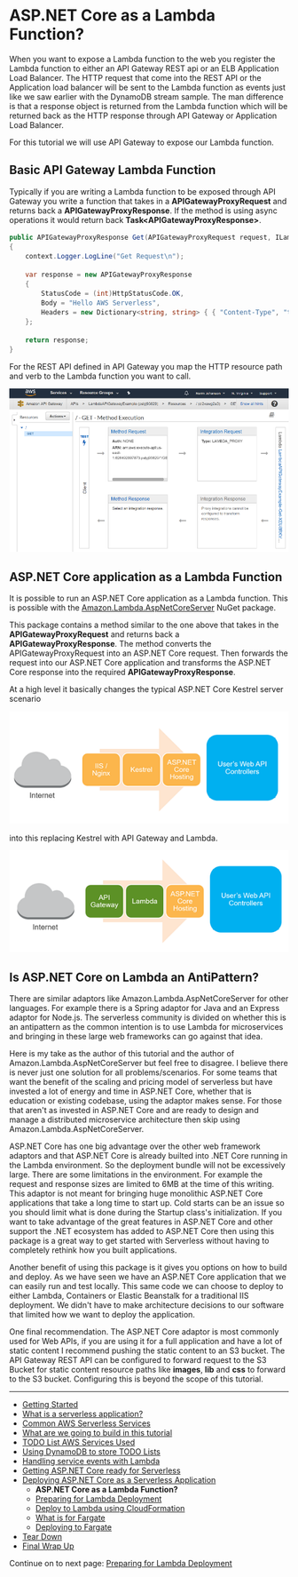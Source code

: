 # ASP.NET Core as a Lambda Function?

When you want to expose a Lambda function to the web you register the Lambda function to either an API Gateway REST api or an ELB Application Load Balancer.
The HTTP request that come into the REST API or the Application load balancer will be sent to the Lambda function as events just like we saw earlier with
the DynamoDB stream sample. The man difference is that a response object is returned from the Lambda function which will be returned back as the HTTP response
through API Gateway or Application Load Balancer.

For this tutorial we will use API Gateway to expose our Lambda function.


## Basic API Gateway Lambda Function

Typically if you are writing a Lambda function to be exposed through API Gateway you write a function that takes in a **APIGatewayProxyRequest**
and returns back a **APIGatewayProxyResponse**. If the method is using async operations it would return back **Task&lt;APIGatewayProxyResponse&gt;**. 

```csharp
public APIGatewayProxyResponse Get(APIGatewayProxyRequest request, ILambdaContext context)
{
    context.Logger.LogLine("Get Request\n");

    var response = new APIGatewayProxyResponse
    {
        StatusCode = (int)HttpStatusCode.OK,
        Body = "Hello AWS Serverless",
        Headers = new Dictionary<string, string> { { "Content-Type", "text/plain" } }
    };

    return response;
}
```

For the REST API defined in API Gateway you map the HTTP resource path and verb to the Lambda function you want to call.


![REST API](./images/example-rest-api.png)

## ASP.NET Core application as a Lambda Function

It is possible to run an ASP.NET Core application as a Lambda function. This is possible with the [Amazon.Lambda.AspNetCoreServer](https://www.nuget.org/packages/Amazon.Lambda.AspNetCoreServer/)
NuGet package.

This package contains a method similar to the one above that takes in the **APIGatewayProxyRequest** and returns back a **APIGatewayProxyResponse**.
The method converts the APIGatewayProxyRequest into an ASP.NET Core request. Then forwards the request into our ASP.NET Core application and
transforms the ASP.NET Core response into the required **APIGatewayProxyResponse**.

At a high level it basically changes the typical ASP.NET Core Kestrel server scenario

![Normal Flow](./images/request-normal-flow.png)

into this replacing Kestrel with API Gateway and Lambda.

![Serverless Flow](./images/request-serverless-flow.png)


## Is ASP.NET Core on Lambda an AntiPattern?

There are similar adaptors like Amazon.Lambda.AspNetCoreServer for other languages. For example there is a Spring adaptor for Java and an Express adaptor for
Node.js. The serverless community is divided on whether this is an antipattern as the common intention is to use Lambda for microservices and bringing in 
these large web frameworks can go against that idea.

Here is my take as the author of this tutorial and the author of Amazon.Lambda.AspNetCoreServer but feel free to disagree. I believe there is never
just one solution for all problems/scenarios. For some teams that want the benefit of the scaling and pricing model of serverless but have invested
a lot of energy and time in ASP.NET Core, whether that is education or existing codebase, using the adaptor makes sense. For those that aren't as
invested in ASP.NET Core and are ready to design and manage a distributed microservice architecture then skip using Amazon.Lambda.AspNetCoreServer.

ASP.NET Core has one big advantage over the other web framework adaptors and that ASP.NET Core is already builted into
.NET Core running in the Lambda environment. So the deployment bundle will not be excessively large. There are some limitations 
in the environment. For example the request and response sizes are limited to 6MB at the time of this writing. This adaptor is not meant 
for bringing huge monolithic ASP.NET Core applications that take a long time to start up. Cold starts can
be an issue so you should limit what is done during the Startup class's initialization. If you want to take advantage of the great features
in ASP.NET Core and other support the .NET ecosystem has added to ASP.NET Core then using this package is a great way to get
started with Serverless without having to completely rethink how you built applications.

Another benefit of using this package is it gives you options on how to build and deploy. As we have seen we have an ASP.NET Core application
that we can easily run and test locally. This same code we can choose to deploy to either Lambda, Containers or Elastic Beanstalk for a traditional
IIS deployment. We didn't have to make architecture decisions to our software that limited how we want to deploy the application.

One final recommendation. The ASP.NET Core adaptor is most commonly used for Web APIs, if you are using it for a full application and have a lot
of static content I recommend pushing the static content to an S3 bucket. The API Gateway REST API can be configured to forward request to the S3 
Bucket for static content resource paths like **images**, **lib**  and **css** to forward to the S3 bucket. Configuring this is beyond the scope of this tutorial.

<!-- Generated Navigation -->
---

* [Getting Started](../GettingStarted.md)
* [What is a serverless application?](../WhatIsServerless.md)
* [Common AWS Serverless Services](../CommonServerlessServices.md)
* [What are we going to build in this tutorial](../WhatAreWeBuilding.md)
* [TODO List AWS Services Used](../TODOListServices.md)
* [Using DynamoDB to store TODO Lists](../DynamoDBModule/WhatIsDynamoDB.md)
* [Handling service events with Lambda](../StreamProcessing/ServiceEvents.md)
* [Getting ASP.NET Core ready for Serverless](../ASP.NETCoreFrontend/TheFrontend.md)
* [Deploying ASP.NET Core as a Serverless Application](../DeployingFrontend/DeployingFrontend.md)
  * **ASP.NET Core as a Lambda Function?**
  * [Preparing for Lambda Deployment](../DeployingFrontend/LambdaPrepare.md)
  * [Deploy to Lambda using CloudFormation](../DeployingFrontend/LambdaDeploy.md)
  * [What is for Fargate](../DeployingFrontend/WhatIsFargate.md)
  * [Deploying to Fargate](../DeployingFrontend/FargateDeploy.md)
* [Tear Down](../TearDown.md)
* [Final Wrap Up](../FinalWrapup.md)

Continue on to next page: [Preparing for Lambda Deployment](../DeployingFrontend/LambdaPrepare.md)

